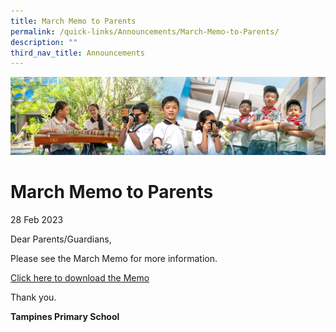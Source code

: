 ```yaml
---
title: March Memo to Parents
permalink: /quick-links/Announcements/March-Memo-to-Parents/
description: ""
third_nav_title: Announcements
---
```

![](/images/AboutUs.jpg)


March Memo to Parents
=====================

28 Feb 2023  

  

Dear Parents/Guardians,

  

Please see the March Memo for more information.

  

[Click here to download the Memo](/for-parents/letters-to-parents/)

  

Thank you.  

  

<b>Tampines Primary School</b>